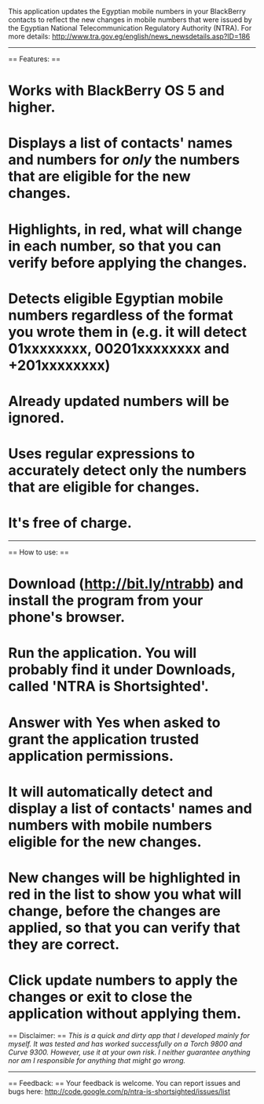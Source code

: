 This application updates the Egyptian mobile numbers in your BlackBerry contacts to reflect the new changes in mobile numbers that were issued by the Egyptian National Telecommunication Regulatory Authority (NTRA). For more details: http://www.tra.gov.eg/english/news_newsdetails.asp?ID=186

----

== Features: ==
  # Works with BlackBerry OS 5 and higher.
  # Displays a list of contacts' names and numbers for _only_ the numbers that are eligible for the new changes.
  # Highlights, in red, what will change in each number, so that you can verify before applying the changes.
  # Detects eligible Egyptian mobile numbers regardless of the format you wrote them in (e.g. it will detect 01xxxxxxxx, 00201xxxxxxxx and +201xxxxxxxx)
  # Already updated numbers will be ignored.
  # Uses regular expressions to accurately detect only the numbers that are eligible for changes.
  # It's free of charge.

----

== How to use: ==

  # Download (http://bit.ly/ntrabb) and install the program from your phone's browser.
  # Run the application. You will probably find it under Downloads, called 'NTRA is Shortsighted'.
  # Answer with Yes when asked to grant the application trusted application permissions.
  # It will automatically detect and display a list of contacts' names and numbers with mobile numbers eligible for the new changes.
  # New changes will be highlighted in red in the list to show you what will change, before the changes are applied, so that you can verify that they are correct.
  # Click update numbers to apply the changes or exit to close the application without applying them.

== Disclaimer: ==
*This is a quick and dirty app that I developed mainly for myself. It was tested and has worked successfully on a _Torch 9800_ and _Curve 9300_. However, use it at your own risk. I neither guarantee anything nor am I responsible for anything that might go wrong.*

----

== Feedback: ==
Your feedback is welcome. You can report issues and bugs here: http://code.google.com/p/ntra-is-shortsighted/issues/list

